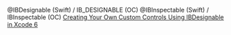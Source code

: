 @IBDesignable (Swift) / IB_DESIGNABLE (OC)
@IBInspectable (Swift) / IBInspectable (OC)
[Creating Your Own Custom Controls Using IBDesignable in Xcode 6](https://www.appcoda.com/ibdesignable-ibinspectable-tutorial/)
